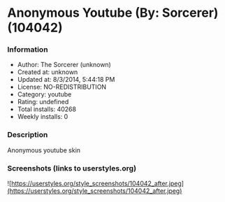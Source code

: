 # Anonymous Youtube (By: Sorcerer) (104042)

### Information
- Author: The Sorcerer (unknown)
- Created at: unknown
- Updated at: 8/3/2014, 5:44:18 PM
- License: NO-REDISTRIBUTION
- Category: youtube
- Rating: undefined
- Total installs: 40268
- Weekly installs: 0


### Description
Anonymous youtube skin


### Screenshots (links to userstyles.org)
![https://userstyles.org/style_screenshots/104042_after.jpeg](https://userstyles.org/style_screenshots/104042_after.jpeg)



